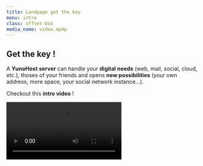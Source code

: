 ```yaml
---
title: Landpage get the key
menu: intro
class: offset-box
media_name: video.mp4p
---
```


## Get the **key** !

A **YunoHost server** can handle your **digital needs** (web, mail, social, cloud, etc.), thoses of your friends and opens **new possibilities** (your own address, more space, your social network instance...).

Checkout this **intro video** !

![video.mp4](video.mp4)
